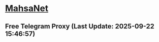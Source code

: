 
# [MahsaNet](https://t.me/mahsa_net)
## Free Telegram Proxy (Last Update: 2025-09-22 15:46:57)

    
